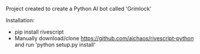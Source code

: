 Project created to create a Python AI bot called 'Grimlock'

Installation:
  * pip install rivescript
  * Manually download/clone https://github.com/aichaos/rivescript-python and
    run 'python setup.py install'
